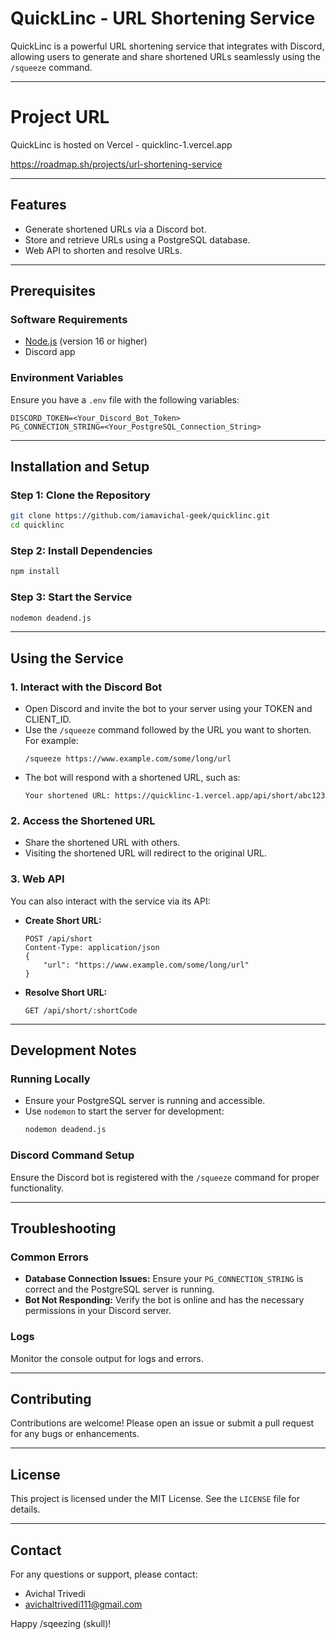 # QuickLinc - URL Shortening Service

QuickLinc is a powerful URL shortening service that integrates with Discord, allowing users to generate and share shortened URLs seamlessly using the `/squeeze` command.

---

# Project URL 

QuickLinc is hosted on Vercel - quicklinc-1.vercel.app

https://roadmap.sh/projects/url-shortening-service

---

## Features
- Generate shortened URLs via a Discord bot.
- Store and retrieve URLs using a PostgreSQL database.
- Web API to shorten and resolve URLs.

---

## Prerequisites

### Software Requirements
- [Node.js](https://nodejs.org/) (version 16 or higher)
- Discord app
  

### Environment Variables
Ensure you have a `.env` file with the following variables:
```env
DISCORD_TOKEN=<Your_Discord_Bot_Token>
PG_CONNECTION_STRING=<Your_PostgreSQL_Connection_String>
```

---

## Installation and Setup

### Step 1: Clone the Repository
```bash
git clone https://github.com/iamavichal-geek/quicklinc.git
cd quicklinc
```

### Step 2: Install Dependencies
```bash
npm install
```

### Step 3: Start the Service
```bash
nodemon deadend.js
```

---

## Using the Service

### 1. Interact with the Discord Bot
- Open Discord and invite the bot to your server using your TOKEN and CLIENT_ID.
- Use the `/squeeze` command followed by the URL you want to shorten. For example:
  ```
  /squeeze https://www.example.com/some/long/url
  ```
- The bot will respond with a shortened URL, such as:
  ```
  Your shortened URL: https://quicklinc-1.vercel.app/api/short/abc123
  ```

### 2. Access the Shortened URL
- Share the shortened URL with others.
- Visiting the shortened URL will redirect to the original URL.

### 3. Web API
You can also interact with the service via its API:
- **Create Short URL:**
  ```
  POST /api/short
  Content-Type: application/json
  {
      "url": "https://www.example.com/some/long/url"
  }
  ```
- **Resolve Short URL:**
  ```
  GET /api/short/:shortCode
  ```

---

## Development Notes

### Running Locally
- Ensure your PostgreSQL server is running and accessible.
- Use `nodemon` to start the server for development:
  ```bash
  nodemon deadend.js
  ```

### Discord Command Setup
Ensure the Discord bot is registered with the `/squeeze` command for proper functionality.

---

## Troubleshooting

### Common Errors
- **Database Connection Issues:** Ensure your `PG_CONNECTION_STRING` is correct and the PostgreSQL server is running.
- **Bot Not Responding:** Verify the bot is online and has the necessary permissions in your Discord server.

### Logs
Monitor the console output for logs and errors.

---

## Contributing
Contributions are welcome! Please open an issue or submit a pull request for any bugs or enhancements.

---

## License
This project is licensed under the MIT License. See the `LICENSE` file for details.

---

## Contact
For any questions or support, please contact:
- Avichal Trivedi
- avichaltrivedi111@gmail.com

Happy /sqeezing (skull)! 

